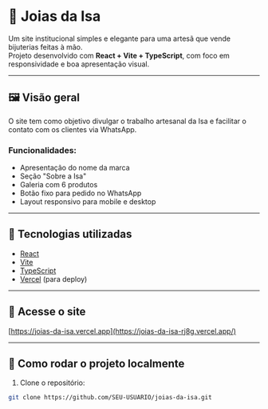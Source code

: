 # 💎 Joias da Isa

Um site institucional simples e elegante para uma artesã que vende bijuterias feitas à mão.  
Projeto desenvolvido com **React + Vite + TypeScript**, com foco em responsividade e boa apresentação visual.

---

## 🖼️ Visão geral

O site tem como objetivo divulgar o trabalho artesanal da Isa e facilitar o contato com os clientes via WhatsApp.

### Funcionalidades:

- Apresentação do nome da marca
- Seção "Sobre a Isa"
- Galeria com 6 produtos
- Botão fixo para pedido no WhatsApp
- Layout responsivo para mobile e desktop

---

## 🚀 Tecnologias utilizadas

- [React](https://react.dev/)
- [Vite](https://vitejs.dev/)
- [TypeScript](https://www.typescriptlang.org/)
- [Vercel](https://vercel.com/) (para deploy)

---

## 🔗 Acesse o site

[https://joias-da-isa.vercel.app](https://joias-da-isa-rj8g.vercel.app/)

---

## 📂 Como rodar o projeto localmente

1. Clone o repositório:

```bash
git clone https://github.com/SEU-USUARIO/joias-da-isa.git
```
